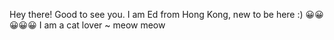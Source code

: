 Hey there! Good to see you. I am Ed from Hong Kong, new to be here :)
😀😀😀😀😀
I am a cat lover ~ meow meow
